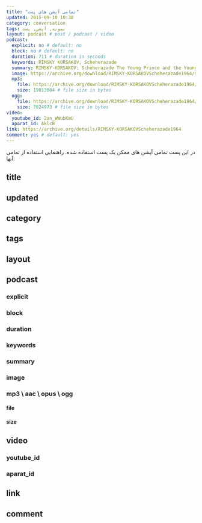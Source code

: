 ```yaml
---
title: "تمامی آپشن های پست"
updated: 2015-09-10 10:38
category: conversation
tags: نمونه, آپشن, پست
layout: podcast # post / podcast / video
podcast:
  explicit: no # default: no
  block: no # default: no
  duration: 711 # duration in seconds
  keywords: RIMSKY KORSAKOV, Scheherazade
  summary: RIMSKY-KORSAKOV: Scheherazade The Young Prince and the Young Princess
  image: https://archive.org/download/RIMSKY-KORSAKOVScheherazade1964/Stokowski21_thumb.jpg
  mp3:
    file: https://archive.org/download/RIMSKY-KORSAKOVScheherazade1964/03.3.TheYoungPrinceAndTheYoungPrincess.mp3
    size: 19013084 # file size in bytes
  ogg:
    file: https://archive.org/download/RIMSKY-KORSAKOVScheherazade1964/03.3.TheYoungPrinceAndTheYoungPrincess.ogg
    size: 7824973 # file size in bytes
video:
  youtube_id: 2an_WWubKmU
  aparat_id: AklcB
link: https://archive.org/details/RIMSKY-KORSAKOVScheherazade1964
comment: yes # default: yes
---
```

در این پست تمامی آپشن های ممکن یک پست استفاده شده. راهنمایی استفاده از تمامی آنها:

## title

## updated

## category

## tags

## layout

## podcast

### explicit

### block

### duration

### keywords

### summary

### image

### mp3 \ aac \ opus \ ogg

#### file

#### size

## video

### youtube_id

### aparat_id

## link

## comment
